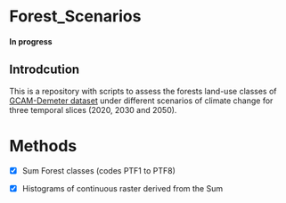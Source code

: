 # Forest_Scenarios
#### In progress

## Introdcution
This is a repository with scripts to assess the forests land-use classes of [GCAM-Demeter dataset](https://data.pnnl.gov/dataset/13192)  under different scenarios of climate change for three temporal slices (2020, 2030 and 2050).

# Methods

- [x] Sum Forest classes (codes PTF1 to PTF8)

- [x] Histograms of continuous raster derived from the Sum
